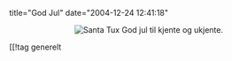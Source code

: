 title="God Jul"
date="2004-12-24 12:41:18"
<div align="center"><img src="http://stuff.slaskdot.org/santa-tux_big.jpg" alt="Santa Tux"  />
God jul til kjente og ukjente.</div>

[[!tag  generelt
